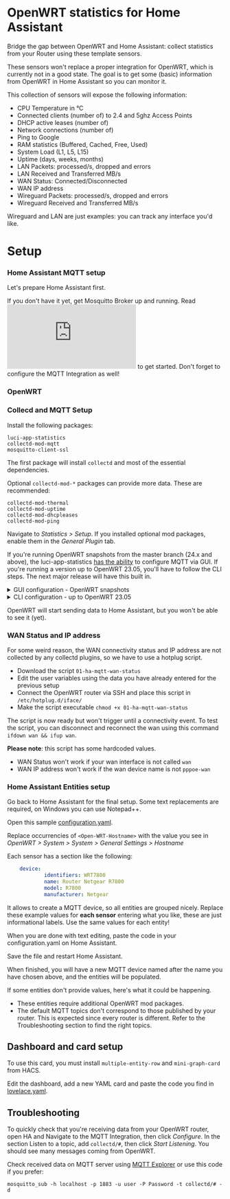 
# OpenWRT statistics for Home Assistant

Bridge the gap between OpenWRT and Home Assistant: collect statistics from your Router using these template sensors.

These sensors won't replace a proper integration for OpenWRT, which is currently not in a good state. The goal is to get some (basic) information from OpenWRT in Home Assistant so you can monitor it.

This collection of sensors will expose the following information:

- CPU Temperature in °C
- Connected clients (number of) to 2.4 and 5ghz Access Points
- DHCP active leases (number of)
- Network connections (number of)
- Ping to Google
- RAM statistics (Buffered, Cached, Free, Used)
- System Load (L1, L5, L15)
- Uptime (days, weeks, months)
- LAN Packets: processed/s, dropped and errors
- LAN Received and Transferred MB/s
- WAN Status: Connected/Disconnected
- WAN IP address
- Wireguard Packets: processed/s, dropped and errors
- Wireguard Received and Transferred MB/s

Wireguard and LAN are just examples: you can track any interface you'd like.

# Setup
### Home Assistant MQTT setup
Let's prepare Home Assistant first.

If you don't have it yet, get Mosquitto Broker up and running. Read ![the official docs](https://github.com/home-assistant/addons/blob/174f8e66d0eaa26f01f528beacbde0bd111b711c/mosquitto/DOCS.md) to get started. Don't forget to configure the MQTT Integration as well!

### OpenWRT
### Collecd and MQTT Setup

Install the following packages:

    luci-app-statistics 
    collectd-mod-mqtt
    mosquitto-client-ssl

The first package will install `collectd` and most of the essential dependencies.

Optional `collectd-mod-*` packages can provide more data. These are recommended:

    collectd-mod-thermal
    collectd-mod-uptime
    collectd-mod-dhcpleases
    collectd-mod-ping

Navigate to *Statistics > Setup*. If you installed optional mod packages, enable them in the *General Plugin* tab.

If you're running OpenWRT snapshots from the master branch (24.x and above), the luci-app-statistics [has the ability](https://github.com/openwrt/luci/commit/8bf5646459e229c1d01736f7c45f3b1c9bf3058f) to configure MQTT via GUI. If you're running a version up to OpenWRT 23.05, you'll have to follow the CLI steps. The next major release will have this built in.
<details>
     <summary>GUI configuration - OpenWRT snapshots</summary>
    
In the *Output Plugins* Tab, enable *Mqtt* and click on Configure. Then click Add, and enter the following Details:
- Name - `OpenWRT` or what you like
- Host - this is your Home Assistant IP
- Port - `1883` if you're using the default port
- User - your MQTT User
- Password - your MQTT password
- Prefix - `collectd`

Save and apply changes.  

</details>


<details>
     <summary>CLI configuration - up to OpenWRT 23.05</summary>
Connect to your OpenWRT router via SSH, create a new folder called `conf.d` in `/etc/collectd/`

Using your favourite editor, create a new file in conf.d called `mqtt.conf`

Add this configuration to the file, and edit the lines:
* `Host` replace this with your Home Assistant IP
* `User` replace this with your MQTT User
* `Password` replace this with your MQTT password
   
```shell
LoadPlugin mqtt
<Plugin "mqtt">
  <Publish "OpenWRT">
    Host "192.168.1.101"
    Port "1883"
    User "mqtt_openwrt"
    Password "MySuperSafePW2!@"
    ClientId "OpenWRT"
    Prefix "collectd"
    Retain true
  </Publish>
</Plugin>
```

Restart collectd on OpenWRT by executing `service collectd restart`.
</details>

OpenWRT will start sending data to Home Assistant, but you won't be able to see it (yet).

### WAN Status and IP address

For some weird reason, the WAN connectivity status and IP address are not collected by any collectd plugins, so we have to use a hotplug script.  
- Download the script `01-ha-mqtt-wan-status`
- Edit the user variables using the data you have already entered for the previous setup
- Connect the OpenWRT router via SSH and place this script in `/etc/hotplug.d/iface/`
- Make the script executable `chmod +x 01-ha-mqtt-wan-status`

The script is now ready but won't trigger until a connectivity event.
To test the script, you can disconnect and reconnect the wan using this command `ifdown wan && ifup wan`.

**Please note**: this script has some hardcoded values. 
- WAN Status won't work if your wan interface is not called `wan`
- WAN IP address won't work if the wan device name is not `pppoe-wan`

### Home Assistant Entities setup

Go back to Home Assistant for the final setup.
Some text replacements are required, on Windows you can use Notepad++.

Open this sample [configuration.yaml](configuration.yaml).

Replace occurrencies of `<Open-WRT-Hostname>` with the value you see in *OpenWRT > System > System > General Settings > Hostname*

Each sensor has a section like the following:

```yaml
    device:
            identifiers: WRT7800
            name: Router Netgear R7800
            model: R7800
            manufacturer: Netgear
```

It allows to create a MQTT device, so all entities are grouped nicely. Replace these example values for **each sensor** entering what you like, these are just informational labels. Use the same values for each entity!

When you are done with text editing, paste the code in your configuration.yaml on Home Assistant.

Save the file and restart Home Assistant.

When finished, you will have a new MQTT device named after the name you have chosen above, and the entities will be populated.

If some entities don't provide values, here's what it could be happening. 
- These entities require additional OpenWRT mod packages.
- The default MQTT topics don't correspond to those published by your router. This is expected since every router is different. Refer to the Troubleshooting section to find the right topics.

## Dashboard and card setup

To use this card, you must install `multiple-entity-row` and `mini-graph-card` from HACS.

Edit the dashboard, add a new YAML card and paste the code you find in [lovelace.yaml](lovelace.yaml).

## Troubleshooting

To quickly check that you're receiving data from your OpenWRT router, open HA and Navigate to the MQTT Integration, then click *Configure*. In the section Listen to a topic, add `collectd/#`, then click *Start Listening*. You should see many messages coming from OpenWRT.

Check received data on MQTT server using  [MQTT Explorer](https://community.home-assistant.io/t/addon-mqtt-explorer-new-version/603739)  or use this code if you prefer:

    mosquitto_sub -h localhost -p 1883 -u user -P Password -t collectd/# -d
